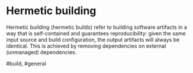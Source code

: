 # Hermetic building

Hermetic building (hermetic builds) refer to building software artifacts in a way that is self-contained and guarantees reproducibility: given the same input source and build configuration, the output artifacts will always be identical. This is achieved by removing dependencies on external (unmanaged) dependencies.

#build, #general